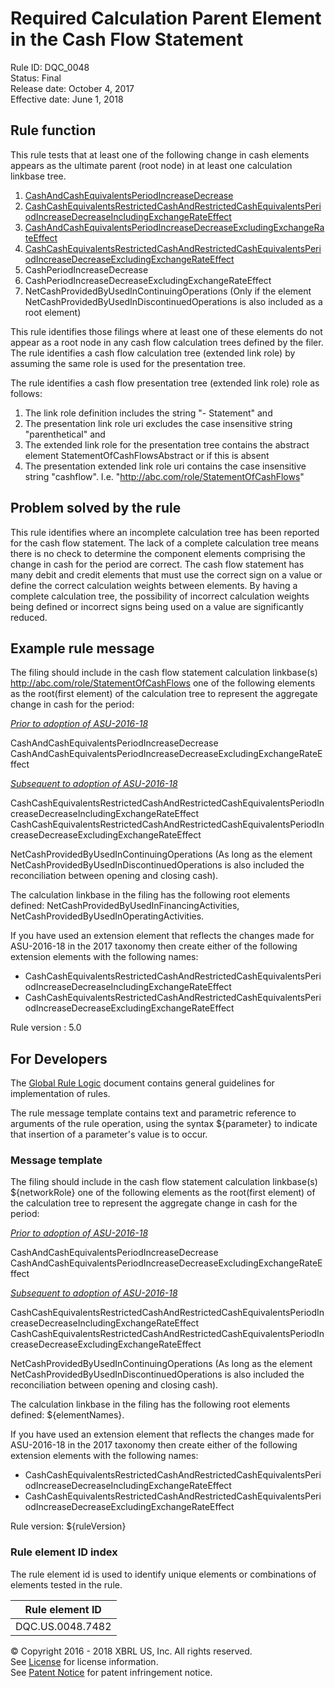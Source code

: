 # Required Calculation Parent Element in the Cash Flow Statement
Rule ID: DQC_0048  
Status:  Final  
Release date: October 4, 2017  
Effective date: June 1, 2018  

## Rule function

This rule tests that at least one of the following change in cash elements appears as the ultimate parent (root node) in at least one calculation linkbase tree.

1.  [CashAndCashEquivalentsPeriodIncreaseDecrease](https://asc.fasb.org/xbrllinks&trid=2134478#SL141689)
2.  [CashCashEquivalentsRestrictedCashAndRestrictedCashEquivalentsPeriodIncreaseDecreaseIncludingExchangeRateEffect](https://asc.fasb.org/xbrllinks&trid=2134478#SL215055)
3.  [CashAndCashEquivalentsPeriodIncreaseDecreaseExcludingExchangeRateEffect](https://asc.fasb.org/xbrllinks&trid=2134478#SL194600)
4.  [CashCashEquivalentsRestrictedCashAndRestrictedCashEquivalentsPeriodIncreaseDecreaseExcludingExchangeRateEffect](https://asc.fasb.org/xbrllinks&trid=2134478#SL215053)
5.  CashPeriodIncreaseDecrease
6.  CashPeriodIncreaseDecreaseExcludingExchangeRateEffect
7.  NetCashProvidedByUsedInContinuingOperations (Only if the element NetCashProvidedByUsedInDiscontinuedOperations is also included as a root element)

This rule identifies those filings where at least one of these elements do not appear as a root node in any cash flow calculation trees defined by the filer. The rule identifies a cash flow calculation tree (extended link role) by assuming the same role is used for the presentation tree.

The rule identifies a cash flow presentation tree (extended link role) role as follows:

1.  The link role definition includes the string "- Statement" and
2.  The presentation link role uri excludes the case insensitive string "parenthetical" and
3.  The extended link role for the presentation tree contains the abstract element StatementOfCashFlowsAbstract or if this is absent
4.  The presentation extended link role uri contains the case insensitive string "cashflow". I.e. "http://abc.com/role/StatementOfCashFlows"

## Problem solved by the rule

This rule identifies where an incomplete calculation tree has been reported for the cash flow statement. The lack of a complete calculation tree means there is no check to determine the component elements comprising the change in cash for the period are correct. The cash flow statement has many debit and credit elements that must use the correct sign on a value or define the correct calculation weights between elements. By having a complete calculation tree, the possibility of incorrect calculation weights being defined or incorrect signs being used on a value are significantly reduced.

## Example rule message

The filing should include in the cash flow statement calculation linkbase(s) http://abc.com/role/StatementOfCashFlows one of the following elements as the root(first element) of the calculation tree to represent the aggregate change in cash for the period:

_<u>Prior to adoption of ASU-2016-18</u>_

CashAndCashEquivalentsPeriodIncreaseDecrease  
CashAndCashEquivalentsPeriodIncreaseDecreaseExcludingExchangeRateEffect

_<u>Subsequent to adoption of ASU-2016-18</u>_

CashCashEquivalentsRestrictedCashAndRestrictedCashEquivalentsPeriodIncreaseDecreaseIncludingExchangeRateEffect  
CashCashEquivalentsRestrictedCashAndRestrictedCashEquivalentsPeriodIncreaseDecreaseExcludingExchangeRateEffect

NetCashProvidedByUsedInContinuingOperations (As long as the element NetCashProvidedByUsedInDiscontinuedOperations is also included the reconciliation between opening and closing cash).

The calculation linkbase in the filing has the following root elements defined: NetCashProvidedByUsedInFinancingActivities, NetCashProvidedByUsedInOperatingActivities.

If you have used an extension element that reflects the changes made for ASU-2016-18 in the 2017 taxonomy then create either of the following extension elements with the following names:

*   CashCashEquivalentsRestrictedCashAndRestrictedCashEquivalentsPeriodIncreaseDecreaseIncludingExchangeRateEffect
*   CashCashEquivalentsRestrictedCashAndRestrictedCashEquivalentsPeriodIncreaseDecreaseExcludingExchangeRateEffect

Rule version : 5.0

## For Developers

The [Global Rule Logic](https://xbrl.us/dqc_0001) document contains general guidelines for implementation of rules.

The rule message template contains text and parametric reference to arguments of the rule operation, using the syntax ${parameter} to indicate that insertion of a parameter's value is to occur.

### Message template

The filing should include in the cash flow statement calculation linkbase(s) ${networkRole} one of the following elements as the root(first element) of the calculation tree to represent the aggregate change in cash for the period:

_<u>Prior to adoption of ASU-2016-18</u>_

CashAndCashEquivalentsPeriodIncreaseDecrease  
CashAndCashEquivalentsPeriodIncreaseDecreaseExcludingExchangeRateEffect

_<u>Subsequent to adoption of ASU-2016-18</u>_

CashCashEquivalentsRestrictedCashAndRestrictedCashEquivalentsPeriodIncreaseDecreaseIncludingExchangeRateEffect  
CashCashEquivalentsRestrictedCashAndRestrictedCashEquivalentsPeriodIncreaseDecreaseExcludingExchangeRateEffect

NetCashProvidedByUsedInContinuingOperations (As long as the element NetCashProvidedByUsedInDiscontinuedOperations is also included the reconciliation between opening and closing cash).

The calculation linkbase in the filing has the following root elements defined: ${elementNames}.

If you have used an extension element that reflects the changes made for ASU-2016-18 in the 2017 taxonomy then create either of the following extension elements with the following names:

*   CashCashEquivalentsRestrictedCashAndRestrictedCashEquivalentsPeriodIncreaseDecreaseIncludingExchangeRateEffect
*   CashCashEquivalentsRestrictedCashAndRestrictedCashEquivalentsPeriodIncreaseDecreaseExcludingExchangeRateEffect

Rule version: ${ruleVersion}

### Rule element ID index

The rule element id is used to identify unique elements or combinations of elements tested in the rule.

| Rule element ID |
| --- |
| DQC.US.0048.7482 |

© Copyright 2016 - 2018 XBRL US, Inc. All rights reserved.   
See [License](https://xbrl.us/dqc-license) for license information.  
See [Patent Notice](https://xbrl.us/dqc-patent) for patent infringement notice.
